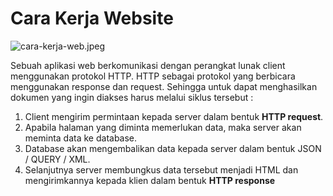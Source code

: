 # Cara Kerja Website

![cara-kerja-web.jpeg](/home/aka/Project/miniclass-web/dasar/topik1/cara-kerja-web.jpeg)

Sebuah aplikasi web berkomunikasi dengan perangkat lunak client menggunakan protokol HTTP.  HTTP sebagai protokol yang berbicara menggunakan response dan request. Sehingga untuk dapat menghasilkan dokumen yang ingin diakses harus melalui  siklus tersebut :

1. Client mengirim permintaan kepada server dalam bentuk **HTTP request**.
2. Apabila halaman yang diminta memerlukan data, maka server akan meminta data ke database.
3. Database akan mengembalikan data kepada server dalam bentuk JSON / QUERY / XML.
4. Selanjutnya server membungkus data tersebut menjadi HTML dan mengirimkannya kepada klien dalam bentuk **HTTP response**